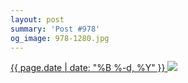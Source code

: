 ```yaml
---
layout: post
summary: 'Post #978'
og_image: 978-1280.jpg
---
```


<p>
 <time>
  <a href="/978">
   {{ page.date | date: "%B %-d, %Y" }}
  </a>
 </time>
 <a href="/978">
  <img data-taken="10/13/2019" sizes="(min-width: 700px) 50vw, calc(100vw - 2rem)" src="{{ site.assets_url }}/978-640.jpg" srcset="{{ site.assets_url }}/978-320.jpg 320w, {{ site.assets_url }}/978-640.jpg 640w, {{ site.assets_url }}/978-960.jpg 960w, {{ site.assets_url }}/978-1280.jpg 1280w"/>
 </a>
</p>
